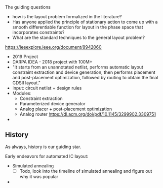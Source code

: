 The guiding questions
- how is the layout problem formalized in the literature?
- Has anyone applied the principle of stationary action to come up with a smooth differentiable function for layout in the phase space that incorporates constraints?
- What are the standard techniques to the general layout problem?

https://ieeexplore.ieee.org/document/8942060
- 2019 Project
- DARPA IDEA - 2018 project with 100M+ 
- "It starts from an unannotated netlist, performs automatic layout constraint extraction and device generation, then performs placement and post-placement optimization, followed by routing to obtain the final GDSII layout."
- Input: circuit netlist + design rules
- Modules:
	- Constraint extraction
	- Parameterized device generator
	- Analog placer + post-placement optimization
	- Analog router
https://dl.acm.org/doi/pdf/10.1145/3299902.3309751
- 
## History
As always, history is our guiding star.

Early endeavors for automated IC layout:
- Simulated annealing
	- [ ] Todo, look into the timeline of simulated annealing and figure out why it was popular
- 